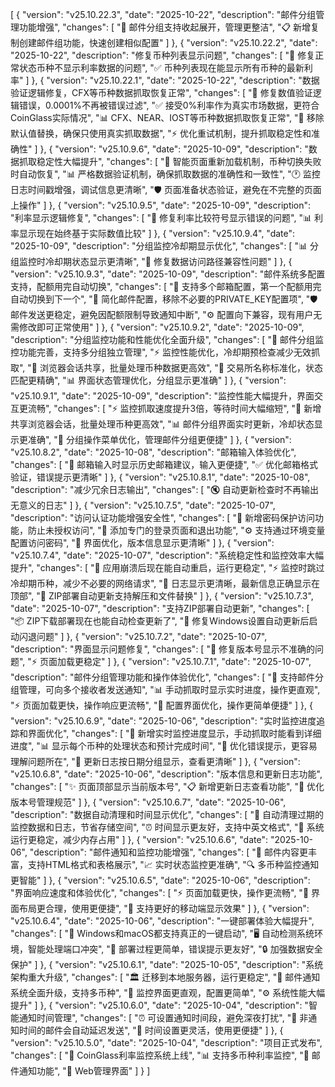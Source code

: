 [
  {
    "version": "v25.10.22.3",
    "date": "2025-10-22",
    "description": "邮件分组管理功能增强",
    "changes": [
      "📁 邮件分组支持收起展开，管理更整洁",
      "📋 新增复制创建邮件组功能，快速创建相似配置"
    ]
  },
  {
    "version": "v25.10.22.2",
    "date": "2025-10-22",
    "description": "修复币种列表显示问题",
    "changes": [
      "🔧 修复正常状态币种不显示利率数据的问题",
      "✅ 币种列表现在能显示所有币种的最新利率"
    ]
  },
  {
    "version": "v25.10.22.1",
    "date": "2025-10-22",
    "description": "数据验证逻辑修复，CFX等币种数据抓取恢复正常",
    "changes": [
      "🔧 修复数值验证逻辑错误，0.0001%不再被错误过滤",
      "✅ 接受0%利率作为真实市场数据，更符合CoinGlass实际情况",
      "📊 CFX、NEAR、IOST等币种数据抓取恢复正常",
      "🚫 移除默认值替换，确保只使用真实抓取数据",
      "⚡ 优化重试机制，提升抓取稳定性和准确性"
    ]
  },
  {
    "version": "v25.10.9.6",
    "date": "2025-10-09",
    "description": "数据抓取稳定性大幅提升",
    "changes": [
      "🔄 智能页面重新加载机制，币种切换失败时自动恢复",
      "📊 严格数据验证机制，确保抓取数据的准确性和一致性",
      "🕐 监控日志时间戳增强，调试信息更清晰",
      "🛡️ 页面准备状态验证，避免在不完整的页面上操作"
    ]
  },
  {
    "version": "v25.10.9.5",
    "date": "2025-10-09",
    "description": "利率显示逻辑修复",
    "changes": [
      "🔧 修复利率比较符号显示错误的问题",
      "📊 利率显示现在始终基于实际数值比较"
    ]
  },
  {
    "version": "v25.10.9.4",
    "date": "2025-10-09",
    "description": "分组监控冷却期显示优化",
    "changes": [
      "📊 分组监控时冷却期状态显示更清晰",
      "🔧 修复数据访问路径兼容性问题"
    ]
  },
  {
    "version": "v25.10.9.3",
    "date": "2025-10-09",
    "description": "邮件系统多配置支持，配额用完自动切换",
    "changes": [
      "📧 支持多个邮箱配置，第一个配额用完自动切换到下一个",
      "🔧 简化邮件配置，移除不必要的PRIVATE_KEY配置项",
      "🛡️ 邮件发送更稳定，避免因配额限制导致通知中断",
      "⚙️ 配置向下兼容，现有用户无需修改即可正常使用"
    ]
  },
  {
    "version": "v25.10.9.2",
    "date": "2025-10-09",
    "description": "分组监控功能和性能优化全面升级",
    "changes": [
      "📧 邮件分组监控功能完善，支持多分组独立管理",
      "⚡ 监控性能优化，冷却期预检查减少无效抓取",
      "🔄 浏览器会话共享，批量处理币种数据更高效",
      "🎯 交易所名称标准化，状态匹配更精确",
      "📊 界面状态管理优化，分组显示更准确"
    ]
  },
  {
    "version": "v25.10.9.1",
    "date": "2025-10-09",
    "description": "监控性能大幅提升，界面交互更流畅",
    "changes": [
      "⚡ 监控抓取速度提升3倍，等待时间大幅缩短",
      "🔄 新增共享浏览器会话，批量处理币种更高效",
      "📊 邮件分组界面实时更新，冷却状态显示更准确",
      "🎯 分组操作菜单优化，管理邮件分组更便捷"
    ]
  },
  {
    "version": "v25.10.8.2",
    "date": "2025-10-08",
    "description": "邮箱输入体验优化",
    "changes": [
      "📧 邮箱输入时显示历史邮箱建议，输入更便捷",
      "✅ 优化邮箱格式验证，错误提示更清晰"
    ]
  },
  {
    "version": "v25.10.8.1",
    "date": "2025-10-08",
    "description": "减少冗余日志输出",
    "changes": [
      "🔇 自动更新检查时不再输出无意义的日志"
    ]
  },
  {
    "version": "v25.10.7.5",
    "date": "2025-10-07",
    "description": "访问认证功能增强安全性",
    "changes": [
      "🔐 新增密码保护访问功能，防止未授权访问",
      "🚪 添加专门的登录页面和退出功能",
      "⚙️ 支持通过环境变量配置访问密码",
      "📱 界面优化，版本信息显示更清晰"
    ]
  },
  {
    "version": "v25.10.7.4",
    "date": "2025-10-07",
    "description": "系统稳定性和监控效率大幅提升",
    "changes": [
      "🔄 应用崩溃后现在能自动重启，运行更稳定",
      "⚡ 监控时跳过冷却期币种，减少不必要的网络请求",
      "📝 日志显示更清晰，最新信息正确显示在顶部",
      "🔧 ZIP部署自动更新支持解压和文件替换"
    ]
  },
  {
    "version": "v25.10.7.3",
    "date": "2025-10-07",
    "description": "支持ZIP部署自动更新",
    "changes": [
      "📦 ZIP下载部署现在也能自动检查更新了",
      "🔧 修复Windows设置自动更新后启动闪退问题"
    ]
  },
  {
    "version": "v25.10.7.2",
    "date": "2025-10-07",
    "description": "界面显示问题修复",
    "changes": [
      "🐛 修复版本号显示不准确的问题",
      "⚡ 页面加载更稳定"
    ]
  },
  {
    "version": "v25.10.7.1",
    "date": "2025-10-07",
    "description": "邮件分组管理功能和操作体验优化",
    "changes": [
      "📧 支持邮件分组管理，可向多个接收者发送通知",
      "📊 手动抓取时显示实时进度，操作更直观",
      "⚡ 页面加载更快，操作响应更流畅",
      "🔧 配置界面优化，操作更简单便捷"
    ]
  },
  {
    "version": "v25.10.6.9",
    "date": "2025-10-06",
    "description": "实时监控进度追踪和界面优化",
    "changes": [
      "🎯 新增实时监控进度显示，手动抓取时能看到详细进度",
      "📊 显示每个币种的处理状态和预计完成时间",
      "💬 优化错误提示，更容易理解问题所在",
      "📱 更新日志按日期分组显示，查看更清晰"
    ]
  },
  {
    "version": "v25.10.6.8",
    "date": "2025-10-06",
    "description": "版本信息和更新日志功能",
    "changes": [
      "✨ 页面顶部显示当前版本号",
      "📋 新增更新日志查看功能",
      "🔧 优化版本号管理规范"
    ]
  },
  {
    "version": "v25.10.6.7",
    "date": "2025-10-06",
    "description": "数据自动清理和时间显示优化",
    "changes": [
      "🧹 自动清理过期的监控数据和日志，节省存储空间",
      "⏰ 时间显示更友好，支持中英文格式",
      "🔄 系统运行更稳定，减少内存占用"
    ]
  },
  {
    "version": "v25.10.6.6",
    "date": "2025-10-06",
    "description": "邮件通知和监控功能增强",
    "changes": [
      "📧 邮件内容更丰富，支持HTML格式和表格展示",
      "📈 实时状态监控更准确",
      "🔍 多币种监控通知更智能"
    ]
  },
  {
    "version": "v25.10.6.5",
    "date": "2025-10-06",
    "description": "界面响应速度和体验优化",
    "changes": [
      "⚡ 页面加载更快，操作更流畅",
      "🎨 界面布局更合理，使用更便捷",
      "📱 支持更好的移动端显示效果"
    ]
  },
  {
    "version": "v25.10.6.4",
    "date": "2025-10-06",
    "description": "一键部署体验大幅提升",
    "changes": [
      "🚀 Windows和macOS都支持真正的一键启动",
      "🖥️ 自动检测系统环境，智能处理端口冲突",
      "🔧 部署过程更简单，错误提示更友好",
      "🔒 加强数据安全保护"
    ]
  },
  {
    "version": "v25.10.6.1",
    "date": "2025-10-05",
    "description": "系统架构重大升级",
    "changes": [
      "🏛️ 迁移到本地服务器，运行更稳定",
      "📧 邮件通知系统全面升级，支持多币种",
      "🎨 监控界面更直观，配置更简单",
      "⚙️ 系统性能大幅提升"
    ]
  },
  {
    "version": "v25.10.6.0",
    "date": "2025-10-04",
    "description": "智能通知时间管理",
    "changes": [
      "⏰ 可设置通知时间段，避免深夜打扰",
      "🔄 非通知时间的邮件会自动延迟发送",
      "📅 时间设置更灵活，使用更便捷"
    ]
  },
  {
    "version": "v25.10.5.0",
    "date": "2025-10-04",
    "description": "项目正式发布",
    "changes": [
      "🎉 CoinGlass利率监控系统上线",
      "📊 支持多币种利率监控",
      "📧 邮件通知功能",
      "📱 Web管理界面"
    ]
  }
]